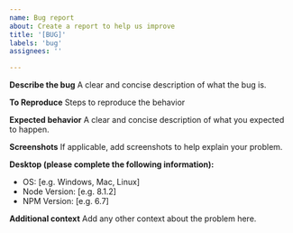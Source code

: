 ```yaml
---
name: Bug report
about: Create a report to help us improve
title: '[BUG]'
labels: 'bug'
assignees: ''

---
```


**Describe the bug**
A clear and concise description of what the bug is.

**To Reproduce**
Steps to reproduce the behavior

**Expected behavior**
A clear and concise description of what you expected to happen.

**Screenshots**
If applicable, add screenshots to help explain your problem.

**Desktop (please complete the following information):**
 - OS: [e.g. Windows, Mac, Linux]
 - Node Version: [e.g. 8.1.2]
 - NPM Version: [e.g. 6.7]

**Additional context**
Add any other context about the problem here.
